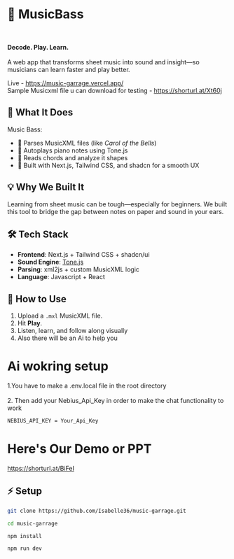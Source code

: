 # 🎵 MusicBass 
<br>

**Decode. Play. Learn.**  <br><br>
A web app that transforms sheet music into sound and insight—so musicians can learn faster and play better.

Live - https://music-garrage.vercel.app/ <br>
Sample Musicxml file u can download for testing - https://shorturl.at/Xt60j


## 🚀 What It Does

Music Bass:
- 🎼 Parses MusicXML files (like *Carol of the Bells*)
- 🎹 Autoplays piano notes using Tone.js
- 🎸 Reads chords and analyze it shapes
- 🎨 Built with Next.js, Tailwind CSS, and shadcn for a smooth UX

## 💡 Why We Built It

Learning from sheet music can be tough—especially for beginners. We built this tool to bridge the gap between notes on paper and sound in your ears.

## 🛠️ Tech Stack

- **Frontend**: Next.js + Tailwind CSS + shadcn/ui
- **Sound Engine**: [Tone.js](https://tonejs.github.io/)
- **Parsing**: xml2js + custom MusicXML logic
- **Language**: Javascript + React

## 📂 How to Use

1. Upload a `.mxl` MusicXML file.
2. Hit **Play**.
3. Listen, learn, and follow along visually
4. Also there will be an Ai to help you

# Ai wokring setup

1.You have to make a .env.local file in the root directory <br> <br>
2. Then add your Nebius_Api_Key  in order to make the chat functionality to work

```bash
NEBIUS_API_KEY = Your_Api_Key
```

# Here's Our Demo or PPT

https://shorturl.at/BiFeI


## ⚡ Setup

```bash
git clone https://github.com/Isabelle36/music-garrage.git
```
```bash
cd music-garrage
```
```bash
npm install
```
```bash
npm run dev
```
